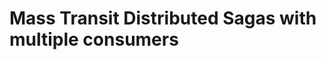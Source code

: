 Mass Transit Distributed Sagas with multiple consumers
======================================================

